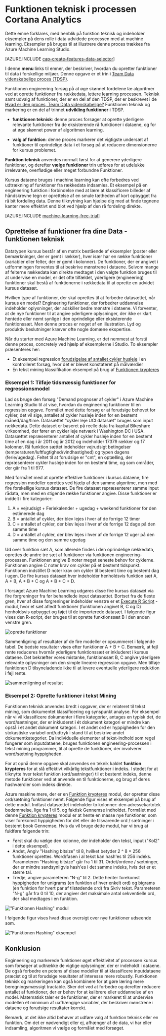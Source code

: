 <properties
    pageTitle="Funktionen teknisk i processen Cortana Analytics | Microsoft Azure" 
    description="Forklarer formålet med funktionen teknisk og indeholder eksempler på dens rolle i data udvidede processen med at machine learning."
    services="machine-learning"
    documentationCenter=""
    authors="bradsev"
    manager="jhubbard"
    editor="cgronlun"/>

<tags
    ms.service="machine-learning"
    ms.workload="data-services"
    ms.tgt_pltfrm="na"
    ms.devlang="na"
    ms.topic="article"
    ms.date="09/19/2016"
    ms.author="zhangya;bradsev" />


# <a name="feature-engineering-in-the-cortana-analytics-process"></a>Funktionen teknisk i processen Cortana Analytics 

Dette emne forklares, med henblik på funktion teknisk og indeholder eksempler på dens rolle i data udvidede processen med at machine learning. Eksempler på bruges til at illustrere denne proces trækkes fra Azure Machine Learning Studio. 

[AZURE.INCLUDE [cap-create-features-data-selector](../../includes/cap-create-features-selector.md)]

I denne **menu** links til emner, der beskriver, hvordan du opretter funktioner til data i forskellige miljøer. Denne opgave er et trin i [Team Data videnskabelige proces (TDSP)](https://azure.microsoft.com/documentation/learning-paths/cortana-analytics-process/).

Funktionen engineering forsøg på at øge skønnet fordelene læ algoritmer ved at oprette funktioner fra rækkedata, lettere learning processen. Teknisk samt udvalg af funktioner, der er en del af den TDSP, der er beskrevet i de [Hvad er den proces, Team Data videnskabelige?](data-science-process-overview.md) Funktionen teknisk og markering er en del af trinnet **udvikling funktioner** i TDSP. 

* **funktionen teknisk**: denne proces forsøger at oprette yderligere relevante funktioner fra de eksisterende rå funktioner i dataene, og for at øge skønnet power af algoritmen learning.

* **valg af funktion**: denne proces markerer det vigtigste undersæt af funktioner til oprindelige data i et forsøg på at reducere dimensionerne for kursus problemet.

**Funktion teknisk** anvendes normalt først for at generere yderligere funktioner, og derefter **vælge funktioner** trin udføres for at udelukke irrelevante, overflødige eller meget forbundne Funktioner.

Kursus dataene bruges i machine learning kan ofte forbedres ved udtrækning af funktioner fra rækkedata indsamles. Et eksempel på en engineering funktion i forbindelse med at lære at klassificere billeder af håndskrevne tegn er oprettelse af en smule tætheden af kort opbygget fra rå bit fordeling data. Denne tilknytning kan hjælpe dig med at finde tegnene kanter mere effektivt end blot ved hjælp af den rå fordeling direkte.


[AZURE.INCLUDE [machine-learning-free-trial](../../includes/machine-learning-free-trial.md)]


## <a name="creating-features-from-your-data---feature-engineering"></a>Oprettelse af funktioner fra dine Data - funktionen teknisk

Datatypen kursus består af en matrix bestående af eksempler (poster eller bemærkninger, der er gemt i rækker), hver især har en række funktioner (variabler eller felter, der er gemt i kolonner). De funktioner, der er angivet i udformningen forventes til at beskrive mønstrene i dataene. Selvom mange af felterne rækkedata kan direkte medtaget i den valgte funktion bruges til at undervise en model, er det ofte tilfældet, yderligere (engineering) funktioner skal bestå af funktionerne i rækkedata til at oprette en udvidet kursus datasæt.

Hvilken type af funktioner, der skal oprettes til at forbedre datasættet, når kursus en model? Engineering funktioner, der forbedrer uddannelse indeholder oplysninger, der adskiller bedre mønstre i dataene. Vi forventer, at de nye funktioner til at angive yderligere oplysninger, der ikke er klart hentede eller nemt synlige i den oprindelige eller eksisterende funktionssæt. Men denne proces er noget af en illustration. Lyd og produktiv beslutninger kræver ofte nogle domæne ekspertise.

Når du starter med Azure Machine Learning, er det nemmest at forstå denne proces, concretely ved hjælp af eksemplerne i Studio. To eksempler præsenteres her:

* Et eksempel regression [forudsigelse af antallet cykler husleje](http://gallery.cortanaintelligence.com/Experiment/Regression-Demand-estimation-4) i en kontrolleret forsøg, hvor det er blevet konstateret på målværdier
* En tekst mining klassifikation eksempel på brug af [Funktionen krypteres](https://msdn.microsoft.com/library/azure/c9a82660-2d9c-411d-8122-4d9e0b3ce92a/)

### <a name="example-1-adding-temporal-features-for-regression-model"></a>Eksempel 1: Tilføje tidsmæssig funktioner for regressionsmodel ###

Lad os bruge den forsøg "Demand prognoser af cykler" i Azure Machine Learning Studio til at vise, hvordan du engineering funktioner til en regression opgave. Formålet med dette forsøg er at forudsige behovet for cykler, det vil sige, antallet af cykler husleje inden for en bestemt måned/dag/time. Datasættet "cykler leje UCI datasæt" bruges som input rækkedata. Dette dataset er baseret på reelle data fra kapital Bikeshare virksomhed, der fører en cykler leje netværk i Washington DC i USA. Datasættet repræsenterer antallet af cykler husleje inden for en bestemt time af en dag i år 2011 og år 2012 og indeholder 17379 rækker og 17 kolonner. Rå funktion sættet indeholder vejrudsigt betingelser (temperaturen/luftfugtighed/vindhastighed) og typen dagens (ferie/ugedag). Feltet til at forudsige er "cnt", en optælling, der repræsenterer cykler husleje inden for en bestemt time, og som områder, der går fra 1 til 977.

Med formålet med at oprette effektive funktioner i kursus dataene, fire regression modeller oprettes ved hjælp af den samme algoritme, men med fire forskellige kursus datasæt. De fire datasæt repræsenterer samme input rådata, men med en stigende række funktioner angive. Disse funktioner er inddelt i fire kategorier:

1. A = vejrudsigt + Feriekalender + ugedag + weekend funktioner for den estimerede dag
2. B = antallet af cykler, der blev lejes i hver af de forrige 12 timer
3. C = antallet af cykler, der blev lejes i hver af de forrige 12 dage på den samme time
4. D = antallet af cykler, der blev lejes i hver af de forrige 12 uger på den samme time og den samme ugedag

Ud over funktion sæt A, som allerede findes i den oprindelige rækkedata, oprettes de andre tre sæt af funktioner via funktionen engineering-processen. Funktionen angive B noter meget seneste behov for cyklerne. Funktionen angive C noter krav om cykler på et bestemt tidspunkt. Funktionen indstillet D noter krav om cykler til bestemt time og bestemt dag i ugen. De fire kursus datasæt hver indeholder henholdsvis funktion sæt A, A + B, A + B + C og A + B + C + D.

I forsøget Azure Machine Learning udgøres disse fire kursus datasæt via fire forgreninger fra før behandlede input datasættet. Bortset fra de fleste gren, hver af disse forgreninger indeholder venstre er et [Execute R Script](https://msdn.microsoft.com/library/azure/30806023-392b-42e0-94d6-6b775a6e0fd5/) -modul, hvor et sæt afledt funktioner (funktionen angivet B, C og D) henholdsvis opbygget og føjet til de importerede datasæt. I følgende figur vises den R-script, der bruges til at oprette funktionssæt B i den anden venstre gren.

![oprette funktioner](./media/machine-learning-data-science-create-features/addFeature-Rscripts.png)

Sammenligning af resultater af de fire modeller er opsummeret i følgende tabel. De bedste resultater vises efter funktioner A + B + C. Bemærk, at fejl rente reduceres hvornår yderligere funktionssæt er inkluderet i kursus dataene. Det bekræfter vores mistanke, funktionssæt B, C angive yderligere relevante oplysninger om den simple lineære regression opgave. Men tilføje funktionen D tilsyneladende ikke til at levere eventuelle yderligere reduktion i fejl rente.

![sammenligning af resultat](./media/machine-learning-data-science-create-features/result1.png)

### <a name="example2"></a>Eksempel 2: Oprette funktioner i tekst Mining  

Funktionen teknisk anvendes bredt i opgaver, der er relateret til tekst mining, som dokumentet klassificering og synspunkt analyse. For eksempel når vi vil klassificere dokumenter i flere kategorier, antages en typisk det, de word/sætninger, der er inkluderet i ét dokument kategori er mindre kan opstå i et andet dokument kategori. I et andet ord er hyppigheden for den stokastiske variabel ord/udtryk i stand til at beskrive andet dokumentkategorier. Da individuelle elementer af tekst-indhold som regel fungerer som inputdataene, bruges funktionen engineering-processen i tekst mining programmer, til at oprette de funktioner, der involverer word/sætning hyppigheden.

For at opnå denne opgave skal anvendes en teknik kaldet **funktion krypteres** for at slå effektivt vilkårlig tekstfunktioner i indeks. I stedet for at tilknytte hver tekst funktion (ord/sætninger) til et bestemt indeks, denne metode funktioner ved at anvende en til funktionerne, og brug af deres hashværdier som indeks direkte.

Azure maskine mere, der er en [Funktion krypteres](https://msdn.microsoft.com/library/azure/c9a82660-2d9c-411d-8122-4d9e0b3ce92a/) modul, der opretter disse ord/sætning funktioner nemt. Følgende figur vises et eksempel på brug af dette modul. Indtast datasættet indeholder to kolonner: den adressekartotek bedømmelse, lige fra 1 til 5, og faktisk Gennemse indholdet. Formålet med denne [Funktion krypteres](https://msdn.microsoft.com/library/azure/c9a82660-2d9c-411d-8122-4d9e0b3ce92a/) modul er at hente en masse nye funktioner, som viser forekomst hyppigheden for det eller de tilsvarende ord / sætninger i bestemt book Gennemse. Hvis du vil bruge dette modul, har vi brug at fuldføre følgende trin:

* Først skal du vælge den kolonne, der indeholder den tekst, input ("Kol2" i dette eksempel).
* Andet, Angiv "Hashing bitsize" til 8, hvilket betyder 2 ^ 8 = 256 funktioner oprettes. Word/fasen i al tekst kan hash'es til 256 indeks. Parameteren "Hashing bitsize" går fra 1 til 31. Ordet/ordene / sætninger, der er mindre sandsynligvis hash'es i det samme indeks, hvis det er et større tal.
* Tredje, angive parameteren "N-g" til 2. Dette henter forekomst hyppigheden for unigrams (en funktion af hver enkelt ord) og bigrams (en funktion for hvert par af tilstødende ord) fra Skriv tekst. Parameteren "N-g" går fra 0 til 10, der angiver det maksimale antal sekventielle ord, der skal medtages i en funktion.  

!["Funktionen Hashing" modul](./media/machine-learning-data-science-create-features/feature-Hashing1.png)

I følgende figur vises hvad disse oversigt over nye funktioner udseende som.

!["Funktionen Hashing" eksempel](./media/machine-learning-data-science-create-features/feature-Hashing2.png)


## <a name="conclusion"></a>Konklusion

Engineering og markerede funktioner øget effektivitet af processen kursus som forsøger at udtrække de vigtige oplysninger, der er indeholdt i dataene. De også forbedre en potens af disse modeller til at klassificere inputdataene præcist og til at forudsige resultater af interesse mere robustly. Funktionen teknisk og markeringen kan også kombinere for at gøre læring mere beregningsmæssigt tractable. Sker det ved at forbedre og derefter reducere antallet af funktioner, der er behov for at kalibrere eller uddannelse af en model. Matematisk taler er de funktioner, der er markeret til at undervise modellen et minimum af uafhængige variabler, der beskriver mønstrene i dataene og forudsige resultater korrekt.

Bemærk, at det ikke altid behøver at udføre valg af funktion teknisk eller en funktion. Om det er nødvendigt eller ej, afhænger af de data, vi har eller indsamling, algoritmen vi vælge og formålet med forsøget.
 
